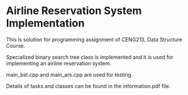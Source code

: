# Airline Reservation System Implementation
This is solution for programming assignment of CENG213, Data Structure Course.

Specialized binary search tree class is implemented and it is used for implementing an airline reservation system.

main_bst.cpp and main_ars.cpp are used for testing.

Details of tasks and classes can be found in the information.pdf file.
